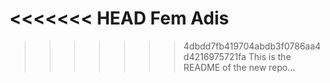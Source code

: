 <<<<<<< HEAD
Fem Adis
=======
>>>>>>> 4dbdd7fb419704abdb3f0786aa4d4216975721fa
This is the README of the new repo...
